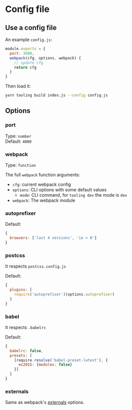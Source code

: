 # Config file

## Use a config file

An example `config.js`:

```js
module.exports = {
  port: 3000,
  webpack(cfg, options, webpack) {
    // update cfg
    return cfg
  }
}
```

Then load it:

```bash
yarn tooling build index.js --config config.js
```

## Options

### port

Type: `number`<br>
Default: `4000`

### webpack

Type: `function`

The full `webpack` function arguments:

- `cfg`: current webpack config
- `options`: CLI options with some default values
  - `mode`: CLI command, for `tooling dev` the mode is `dev`
- `webpack`: The webpack module

### autoprefixer

Default:

```js
{
  browsers: ['last 4 versions', 'ie > 8']
}
```

### postcss

It respects `postcss.config.js`

Default:

```js
{
  plugins: [
    require('autoprefixer')(options.autoprefixer)
  ]
}
```

### babel

It respects `.babelrc`

Default:

```js
{
  babelrc: false,
  presets: [
    [require.resolve('babel-preset-latest'), {
      es2015: {modules: false}
    }]
  ]
}
```


### externals

Same as webpack's [externals](https://webpack.js.org/configuration/externals/) options.
